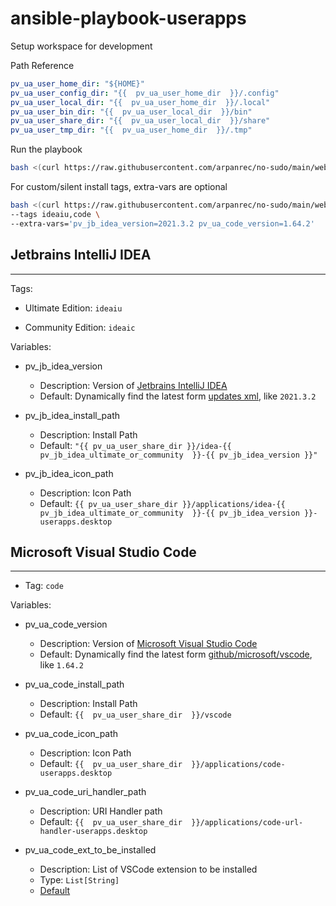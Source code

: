 # ansible-playbook-userapps

Setup workspace for development

Path Reference

```yaml
pv_ua_user_home_dir: "${HOME}"
pv_ua_user_config_dir: "{{  pv_ua_user_home_dir  }}/.config"
pv_ua_user_local_dir: "{{  pv_ua_user_home_dir  }}/.local"
pv_ua_user_bin_dir: "{{  pv_ua_user_local_dir  }}/bin"
pv_ua_user_share_dir: "{{  pv_ua_user_local_dir  }}/share"
pv_ua_user_tmp_dir: "{{  pv_ua_user_home_dir  }}/.tmp"
```

Run the playbook

```bash
bash <(curl https://raw.githubusercontent.com/arpanrec/no-sudo/main/webrun.sh)
```

For custom/silent install tags, extra-vars are optional

```bash
bash <(curl https://raw.githubusercontent.com/arpanrec/no-sudo/main/webrun.sh) \
--tags ideaiu,code \
--extra-vars='pv_jb_idea_version=2021.3.2 pv_ua_code_version=1.64.2'
```

## Jetbrains IntelliJ IDEA

---

Tags:

- Ultimate Edition: `ideaiu`

- Community Edition: `ideaic`

Variables:

- pv_jb_idea_version
  - Description: Version of [Jetbrains IntelliJ IDEA](https://www.jetbrains.com/idea/)
  - Default: Dynamically find the latest  form [updates xml](https://www.jetbrains.com/updates/updates.xml), like `2021.3.2`

- pv_jb_idea_install_path
  - Description: Install Path
  - Default: `"{{ pv_ua_user_share_dir }}/idea-{{  pv_jb_idea_ultimate_or_community  }}-{{ pv_jb_idea_version }}"`

- pv_jb_idea_icon_path
  - Description: Icon Path
  - Default: `{{ pv_ua_user_share_dir }}/applications/idea-{{  pv_jb_idea_ultimate_or_community  }}-{{ pv_jb_idea_version }}-userapps.desktop`

## Microsoft Visual Studio Code

---

- Tag: `code`

Variables:

- pv_ua_code_version
  - Description: Version of [Microsoft Visual Studio Code](https://code.visualstudio.com/updates)
  - Default: Dynamically find the latest form [github/microsoft/vscode](https://api.github.com/repos/microsoft/vscode/releases/latest), like `1.64.2`

- pv_ua_code_install_path
  - Description: Install Path
  - Default: `{{  pv_ua_user_share_dir  }}/vscode`

- pv_ua_code_icon_path
  - Description: Icon Path
  - Default: `{{  pv_ua_user_share_dir  }}/applications/code-userapps.desktop`

- pv_ua_code_uri_handler_path
  - Description: URI Handler path
  - Default: `{{  pv_ua_user_share_dir  }}/applications/code-url-handler-userapps.desktop`

- pv_ua_code_ext_to_be_installed
  - Description: List of VSCode extension to be installed
  - Type: `List[String]`
  - [Default](tasks/code/extensions-list.yml)
